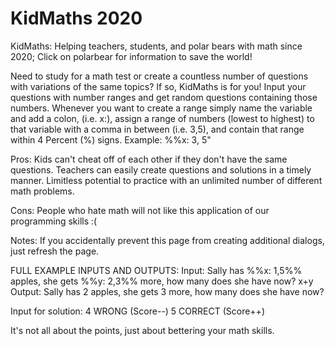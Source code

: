 # KidMaths 2020
KidMaths: Helping teachers, students, and polar bears with math since 2020;
Click on polarbear for information to save the world!

Need to study for a math test or create a countless number of questions with variations of the same topics?
If so, KidMaths is for you! 
Input your questions with number ranges and get random questions containing those numbers.
Whenever you want to create a range simply name the variable and add a colon, (i.e. x:), assign a range of numbers (lowest to highest) to that variable with a comma in between (i.e. 3,5), and contain that range within 4 Percent (%) signs.
Example: %%x: 3, 5"

Pros:
Kids can't cheat off of each other if they don't have the same questions.
Teachers can easily create questions and solutions in a timely manner.
Limitless potential to practice with an unlimited number of different math problems.

Cons:
People who hate math will not like this application of our programming skills :(


Notes:
If you accidentally prevent this page from creating additional dialogs, just refresh the page.

FULL EXAMPLE INPUTS AND OUTPUTS:
Input:
Sally has %%x: 1,5%% apples, she gets %%y: 2,3%% more, how many does she have now?
x+y
Output:
Sally has 2 apples, she gets 3 more, how many does she have now?

Input for solution:
4 WRONG (Score--)
5 CORRECT (Score++)

It's not all about the points, just about bettering your math skills.
